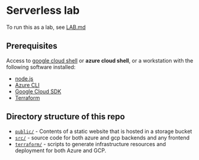 # Serverless lab

To run this as a lab, see [LAB.md](LAB.md)

## Prerequisites

Access to [google cloud shell](https://console.cloud.google.com/home/dashboard?project=serverless-labs-328806&cloudshell=true) or **azure cloud shell**, or a workstation with the following software installed:

* [node.js](https://nodejs.org/en/download/)
* [Azure CLI](https://docs.microsoft.com/sv-se/cli/azure/install-azure-cli#install)
* [Google Cloud SDK](https://cloud.google.com/sdk/docs/install)
* [Terraform](https://www.terraform.io/downloads)

## Directory structure of this repo

* [`public/`](./public)  - Contents of a static website that is hosted in a storage bucket
* [`src/`](./src)  - source code for both azure and gcp backends and any frontend
* [`terraform/`](./terraform)  - scripts to generate infrastructure resources and deployment for both Azure and GCP.
